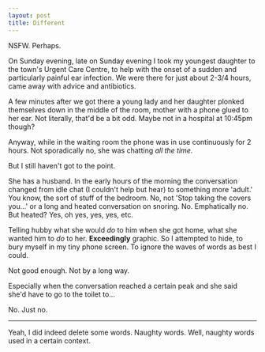 ```yaml
---
layout: post
title: Different
---
```


NSFW.  Perhaps.

On Sunday evening, late on Sunday evening I took my youngest daughter to the town's Urgent Care Centre, to help with the onset of a sudden and particularly painful ear infection.  We were there for just about 2-3/4 hours, came away with advice and antibiotics.

A few minutes after we got there a young lady and her daughter plonked themselves down in the middle of the room, mother with a phone glued to her ear.  Not literally, that'd be a bit odd.  Maybe not in a hospital at 10:45pm though?

Anyway, while in the waiting room the phone was in use continuously for 2 hours.  Not sporadically no, she was chatting *all the time.*

But I still haven't got to the point.

She has a husband.  In the early hours of the morning the conversation changed from idle chat (I couldn't help but hear) to something more 'adult.'  You know, the sort of stuff of the bedroom.  No, not 'Stop taking the covers you…' or a long and heated conversation on snoring.  No.  Emphatically no.  But heated?  Yes, oh yes, yes, yes, etc.

Telling hubby what she would *do* to him when she got home, what she wanted him to *do* to her.  **Exceedingly** graphic.  So I attempted to hide, to bury myself in my tiny phone screen.  To ignore the waves of words as best I could.

Not good enough.  Not by a long way.

Especially when the conversation reached a certain peak and she said she'd have to go to the toilet to…

No.  Just no.

---

Yeah, I did indeed delete some words.  Naughty words.  Well, naughty words used in a certain context.
